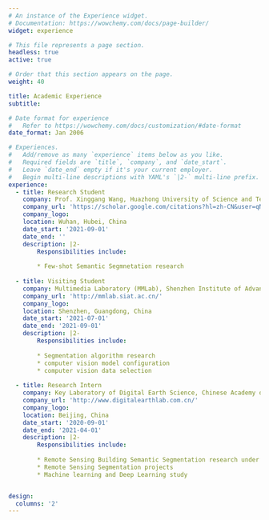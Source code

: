 ```yaml
---
# An instance of the Experience widget.
# Documentation: https://wowchemy.com/docs/page-builder/
widget: experience

# This file represents a page section.
headless: true
active: true

# Order that this section appears on the page.
weight: 40

title: Academic Experience
subtitle:

# Date format for experience
#   Refer to https://wowchemy.com/docs/customization/#date-format
date_format: Jan 2006

# Experiences.
#   Add/remove as many `experience` items below as you like.
#   Required fields are `title`, `company`, and `date_start`.
#   Leave `date_end` empty if it's your current employer.
#   Begin multi-line descriptions with YAML's `|2-` multi-line prefix.
experience:
  - title: Research Student
    company: Prof. Xinggang Wang, Huazhong University of Science and Technology
    company_url: 'https://scholar.google.com/citations?hl=zh-CN&user=qNCTLV0AAAAJ'
    company_logo: 
    location: Wuhan, Hubei, China
    date_start: '2021-09-01'
    date_end: ''
    description: |2-
        Responsibilities include:
        
        * Few-shot Semantic Segmnetation research
     
  - title: Visiting Student
    company: Multimedia Laboratory (MMLab), Shenzhen Institute of Advanced Technology(SIAT), Chinese Academy of Sciences
    company_url: 'http://mmlab.siat.ac.cn/'
    company_logo: 
    location: Shenzhen, Guangdong, China
    date_start: '2021-07-01'
    date_end: '2021-09-01'
    description: |2-
        Responsibilities include:
        
        * Segmentation algorithm research
        * computer vision model configuration
        * computer vision data selection
        
  - title: Research Intern
    company: Key Laboratory of Digital Earth Science, Chinese Academy of Sciences
    company_url: 'http://www.digitalearthlab.com.cn/'
    company_logo: 
    location: Beijing, China
    date_start: '2020-09-01'
    date_end: '2021-04-01'
    description: |2-
        Responsibilities include:
        
        * Remote Sensing Building Semantic Segmentation research under Dr. Xiaoping Du
        * Remote Sensing Segmentation projects
        * Machine learning and Deep Learning study 


design:
  columns: '2'
---
```

